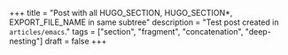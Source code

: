 +++
title = "Post with all HUGO_SECTION, HUGO_SECTION*, EXPORT_FILE_NAME in same subtree"
description = "Test post created in `articles/emacs`."
tags = ["section", "fragment", "concatenation", "deep-nesting"]
draft = false
+++
